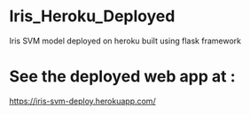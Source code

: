 # Iris_Heroku_Deployed
Iris SVM model deployed on heroku built using flask framework

# See the deployed web app at :
https://iris-svm-deploy.herokuapp.com/
